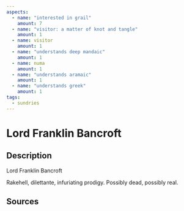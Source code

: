 ```yaml
---
aspects: 
  - name: "interested in grail"
    amount: 7
  - name: "visitor: a matter of knot and tangle"
    amount: 1
  - name: visitor
    amount: 1
  - name: "understands deep mandaic"
    amount: 1
  - name: numa
    amount: 1
  - name: "understands aramaic"
    amount: 1
  - name: "understands greek"
    amount: 1
tags:
  - sundries
---
```

# Lord Franklin Bancroft
## Description
Lord Franklin Bancroft

Rakehell, dilettante, infuriating prodigy. Possibly dead, possibly real.
## Sources

